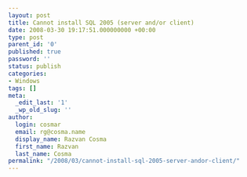 ```yaml
---
layout: post
title: Cannot install SQL 2005 (server and/or client)
date: 2008-03-30 19:17:51.000000000 +00:00
type: post
parent_id: '0'
published: true
password: ''
status: publish
categories:
- Windows
tags: []
meta:
  _edit_last: '1'
  _wp_old_slug: ''
author:
  login: cosmar
  email: rg@cosma.name
  display_name: Razvan Cosma
  first_name: Razvan
  last_name: Cosma
permalink: "/2008/03/cannot-install-sql-2005-server-andor-client/"
---
```

